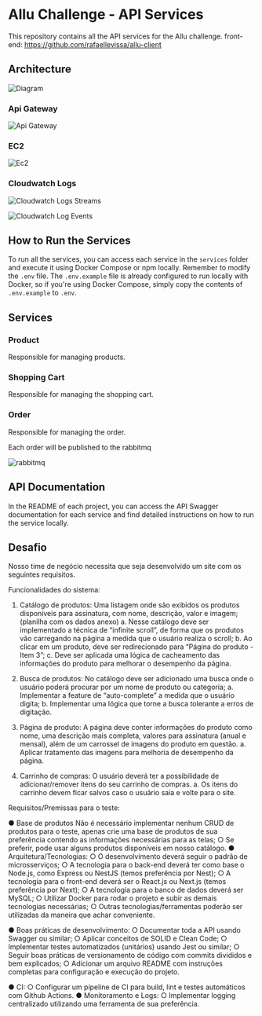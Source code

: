 # Allu Challenge - API Services

This repository contains all the API services for the Allu challenge.
front-end: https://github.com/rafaellevissa/allu-client

## Architecture

![Diagram](/docs/images/diagram.png)

### Api Gateway

![Api Gateway](/docs/images/apigateway.png)

### EC2

![Ec2](/docs/images/ec2.png)

### Cloudwatch Logs

![Cloudwatch Logs Streams](/docs/images/cloudwatch-logstreams.png)

![Cloudwatch Log Events](/docs/images/cloudwatch-logevents.png)

## How to Run the Services

To run all the services, you can access each service in the `services` folder and execute it using Docker Compose or npm locally. Remember to modify the `.env` file. The `.env.example` file is already configured to run locally with Docker, so if you're using Docker Compose, simply copy the contents of `.env.example` to `.env`.

## Services

### Product

Responsible for managing products.

### Shopping Cart

Responsible for managing the shopping cart.

### Order

Responsible for managing the order.

Each order will be published to the rabbitmq

![rabbitmq](/docs/images/rabbitmq.png)

## API Documentation

In the README of each project, you can access the API Swagger documentation for each service and find detailed instructions on how to run the service locally.

## Desafio

Nosso time de negócio necessita que seja desenvolvido um site com os seguintes requisitos.

Funcionalidades do sistema:

1. Catálogo de produtos: Uma listagem onde são exibidos os produtos disponíveis para
   assinatura, com nome, descrição, valor e imagem; (planilha com os dados anexo)
   a. Nesse catálogo deve ser implementado a técnica de “infinite scroll”, de forma
   que os produtos vão carregando na página a medida que o usuário realiza o
   scroll;
   b. Ao clicar em um produto, deve ser redirecionado para “Página do produto - Item
   3”;
   c. Deve ser aplicada uma lógica de cacheamento das informações do produto para
   melhorar o desempenho da página.

2. Busca de produtos: No catálogo deve ser adicionado uma busca onde o usuário poderá
   procurar por um nome de produto ou categoria;
   a. Implementar a feature de “auto-complete” a medida que o usuário digita;
   b. Implementar uma lógica que torne a busca tolerante a erros de digitação.
3. Página de produto: A página deve conter informações do produto como nome, uma
   descrição mais completa, valores para assinatura (anual e mensal), além de um
   carrossel de imagens do produto em questão.
   a. Aplicar tratamento das imagens para melhoria de desempenho da página.
4. Carrinho de compras: O usuário deverá ter a possibilidade de adicionar/remover itens
   do seu carrinho de compras.
   a. Os itens do carrinho devem ficar salvos caso o usuário saia e volte para o site.

Requisitos/Premissas para o teste:

● Base de produtos
Não é necessário implementar nenhum CRUD de produtos para o teste, apenas
crie uma base de produtos de sua preferência contendo as informações
necessárias para as telas;
○ Se preferir, pode usar alguns produtos disponíveis em nosso catálogo.
● Arquitetura/Tecnologias:
○ O desenvolvimento deverá seguir o padrão de microsserviços;
○ A tecnologia para o back-end deverá ter como base o Node.js, como Express ou
NestJS (temos preferência por Nest);
○ A tecnologia para o front-end deverá ser o React.js ou Next.js (temos preferência
por Next);
○ A tecnologia para o banco de dados deverá ser MySQL;
○ Utilizar Docker para rodar o projeto e subir as demais tecnologias necessárias;
○ Outras tecnologias/ferramentas poderão ser utilizadas da maneira que achar
conveniente.

● Boas práticas de desenvolvimento:
○ Documentar toda a API usando Swagger ou similar;
○ Aplicar conceitos de SOLID e Clean Code;
○ Implementar testes automatizados (unitários) usando Jest ou similar;
○ Seguir boas práticas de versionamento de código com commits divididos e bem
explicados;
○ Adicionar um arquivo README com instruções completas para configuração e
execução do projeto.

● CI:
○ Configurar um pipeline de CI para build, lint e testes automáticos com Github
Actions.
● Monitoramento e Logs:
○ Implementar logging centralizado utilizando uma ferramenta de sua preferência.
